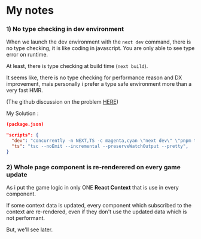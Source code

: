 # My notes

### 1) No type checking in dev environment
When we launch the dev environment with the `next dev` command, there is no type checking, it is like coding in javascript. You are only able to see type error on runtime.   
   
At least, there is type checking at build time (`next build`).
   
It seems like, there is no type checking for performance reason and DX improvement, mais personally i prefer a type safe environment more than a very fast HMR.
   
(The github discussion on the problem [HERE](https://github.com/vercel/next.js/discussions/33634))
   
My Solution : 
```json
(package.json)

"scripts": {
  "dev": "concurrently -n NEXT,TS -c magenta,cyan \"next dev\" \"pnpm ts --watch\"",
  "ts": "tsc --noEmit --incremental --preserveWatchOutput --pretty",
}
```

### 2) Whole page component is re-renderered on every game update
As i put the game logic in only ONE **React Context** that is use in every component.   
   
If some context data is updated, every component which subscribed to the context are re-rendered, even if they don't use the updated data which is not performant.
   
But, we'll see later.

